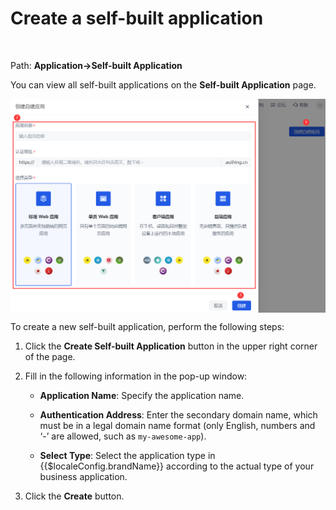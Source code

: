 # Create a self-built application
​
<LastUpdated/>

Path: **Application->Self-built Application**

You can view all self-built applications on the **Self-built Application** page.

<img src="../images/create-app.png" style="display:block;margin: 0 auto;">

To create a new self-built application, perform the following steps:​
​
1. Click the **Create Self-built Application** button in the upper right corner of the page. ​
​
2. Fill in the following information in the pop-up window:​

    * **Application Name**: Specify the application name. ​

    * **Authentication Address**: Enter the secondary domain name, which must be in a legal domain name format (only English, numbers and ‘-’ are allowed, such as `my-awesome-app`​).

    * **Select Type**: Select the application type in {{$localeConfig.brandName}} according to the actual type of your business application.
​
3. Click the **Create** button.
